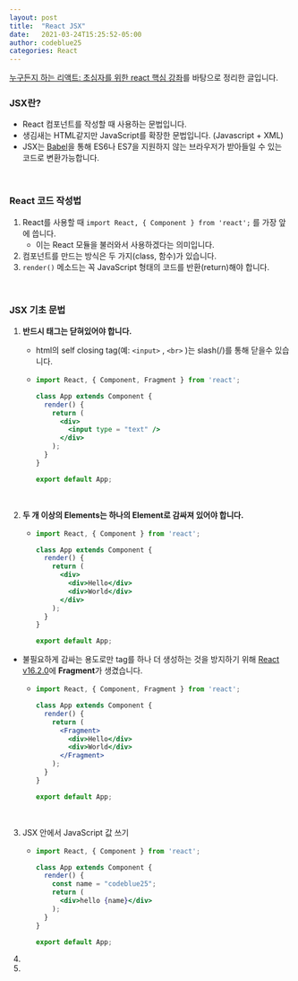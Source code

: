 ```yaml
---
layout: post
title:  "React JSX"
date:   2021-03-24T15:25:52-05:00
author: codeblue25
categories: React
---
```


[누구든지 하는 리액트: 초심자를 위한 react 핵심 강좌](https://www.inflearn.com/course/react-velopert/questions?page=2)를 바탕으로 정리한 글입니다.<br />

<h3>JSX란?</h3>

* React 컴포넌트를 작성할 때 사용하는 문법입니다.
* 생김새는 HTML같지만 JavaScript를 확장한 문법입니다. (Javascript + XML)
* JSX는 [Babel](https://babeljs.io/)을 통해 ES6나 ES7을 지원하지 않는 브라우저가 받아들일 수 있는 코드로 변환가능합니다.
<br />

<h3>React 코드 작성법</h3>

1. React를 사용할 때 `import React, { Component } from 'react';` 를 가장 앞에 씁니다. 
   * 이는 React 모듈을 불러와서 사용하겠다는 의미입니다.
2. 컴포넌트를 만드는 방식은 두 가지(class, 함수)가 있습니다. 
3. `render()` 메소드는 꼭 JavaScript 형태의 코드를 반환(return)해야 합니다.
<br />

<h3>JSX 기초 문법</h3>

1. **반드시 태그는 닫혀있어야 합니다.**

   * html의 self closing tag(예: `<input>` , `<br>` )는 slash(/)를 통해 닫을수 있습니다.
   * ```jsx
     import React, { Component, Fragment } from 'react';
     
     class App extends Component {
       render() {
         return (
           <div>
             <input type = "text" />
           </div>
         );
       }
     }
     
     export default App;
     ```
     <br />

2. **두 개 이상의 Elements는 하나의 Element로 감싸져 있어야 합니다.**

   * ```jsx
     import React, { Component } from 'react';
     
     class App extends Component {
       render() {
         return (
           <div>
             <div>Hello</div>
             <div>World</div>
           </div>
         );
       }
     }
     
     export default App;
     ```
* 불필요하게 감싸는 용도로만 tag를 하나 더 생성하는 것을 방지하기 위해 [React v16.2.0](https://ko.reactjs.org/blog/2017/11/28/react-v16.2.0-fragment-support.html)에 **Fragment**가 생겼습니다.
   * ```jsx
     import React, { Component, Fragment } from 'react';
     
     class App extends Component {
       render() {
         return (
           <Fragment>
             <div>Hello</div>
             <div>World</div>
           </Fragment>
         );
       }
     }
     
     export default App;
     ```

     <br />

3. JSX 안에서 JavaScript 값 쓰기 

   * ```jsx
     import React, { Component } from 'react';
     
     class App extends Component {
       render() {
         const name = "codeblue25";
         return (
           <div>hello {name}</div>
         );
       }
     }
     
     export default App;
     ```

4. 

5. 

